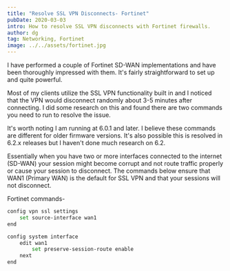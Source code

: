 ```yaml
---
title: "Resolve SSL VPN Disconnects- Fortinet"
pubDate: 2020-03-03
intro: How to resolve SSL VPN disconnects with Fortinet firewalls.
author: dg
tag: Networking, Fortinet
image: ../../assets/fortinet.jpg
---
```


I have performed a couple of Fortinet SD-WAN implementations and have been thoroughly impressed with them. It's fairly straightforward to set up and quite powerful.

Most of my clients utilize the SSL VPN functionality built in and I noticed that the VPN would disconnect randomly about 3-5 minutes after connecting. I did some research on this and found there are two commands you need to run to resolve the issue.

It's worth noting I am running at 6.0.1 and later. I believe these commands are different for older firmware versions. It's also possible this is resolved in 6.2.x releases but I haven't done much research on 6.2.

Essentially when you have two or more interfaces connected to the internet (SD-WAN) your session might become corrupt and not route traffic properly or cause your session to disconnect. The commands below ensure that WAN1 (Primary WAN) is the default for SSL VPN and that your sessions will not disconnect.

Fortinet commands-

```bash
config vpn ssl settings
    set source-interface wan1
end

config system interface
    edit wan1
        set preserve-session-route enable
    next
end
```